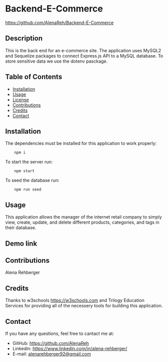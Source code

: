 # Backend-E-Commerce

https://github.com/AlenaReh/Backend-E-Commerce
  

## Description 

This is the back end for an e-commerce site. The application uses MySQL2 and Sequelize packages to connect Express.js API to a MySQL database. To store sensitive data we use the dotenv pasckage.

## Table of Contents

* [Installation](#Installation)
* [Usage](#Usage)
* [License](#License)
* [Contributions](#Contributions)
* [Credits](#Credits)
* [Contact](#Contact)
  
## Installation 

The dependencies must be installed for this application to work properly: 

        npm i

To start the server run: 
        
        npm start
 
To seed the database run: 

        npm run seed 


## Usage

This application allows the manager of the internet retail company to simply view, create, update, and delete different products, categories, and tags in their database. 

## Demo link


 
## Contributions
Alena Rehberger

## Credits
Thanks to w3schools https://w3schools.com and Trilogy Education Services for providing all of the necessery tools for building this application.

## Contact
If you have any questions, feel free to cantact me at: 
* GitHub: https://github.com/AlenaReh
* Linkedin: https://www.linkedin.com/in/alena-rehberger/
* E-mail: alenarehberger92@gmail.com
